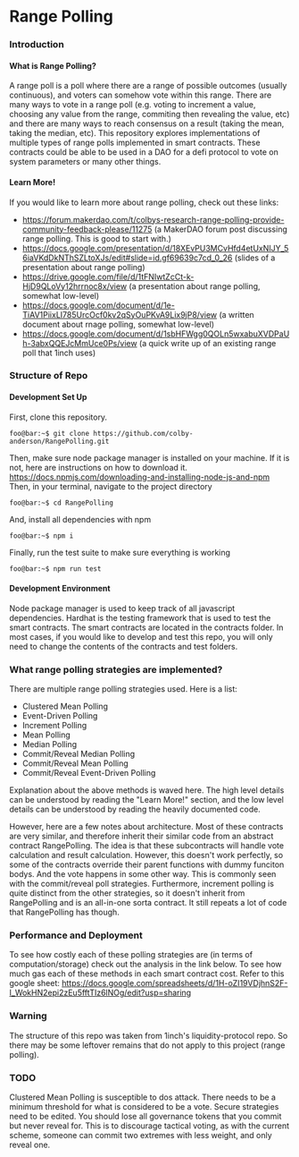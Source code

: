 # Range Polling

### Introduction
#### What is Range Polling?
A range poll is a poll where there are a range of possible outcomes (usually continuous), and voters can somehow vote within this range.
There are many ways to vote in a range poll (e.g. voting to increment a value, choosing any value from the range, commiting then revealing the value, etc) and there are many ways to reach consensus on a result (taking the mean, taking the median, etc). This repository explores implementations of multiple types of range polls implemented in smart contracts. These contracts could be able to be used in a DAO for a defi protocol to vote on system parameters or many other things. 
#### Learn More!
If you would like to learn more about range polling, check out these links:
- https://forum.makerdao.com/t/colbys-research-range-polling-provide-community-feedback-please/11275 (a MakerDAO forum post discussing range polling. This is good to start with.)
- https://docs.google.com/presentation/d/18XEvPU3MCvHfd4etUxNIJY_56iaVKdDkNThSZLtoXJs/edit#slide=id.gf69639c7cd_0_26 (slides of a presentation about range polling)
- https://drive.google.com/file/d/1tFNIwtZcCt-k-HjD9QLoVy12hrrnoc8x/view (a presentation about range polling, somewhat low-level)
- https://docs.google.com/document/d/1e-TiAV1PiixLI785UrcOcf0kv2qSyOuPKvA9Lix9jP8/view (a written document about rnage polling, somewhat low-level)
- https://docs.google.com/document/d/1sbHFWgg0QOLn5wxabuXVDPaUh-3abxQQEJcMmUce0Ps/view (a quick write up of an existing range poll that 1inch uses)
### Structure of Repo
#### Development Set Up
First, clone this repository.
```console
foo@bar:~$ git clone https://github.com/colby-anderson/RangePolling.git
```
Then, make sure node package manager is installed on your machine. If it is not, here are
instructions on how to download it.
https://docs.npmjs.com/downloading-and-installing-node-js-and-npm
Then, in your terminal, navigate to the project directory
```console
foo@bar:~$ cd RangePolling
```
And, install all dependencies with npm
```console
foo@bar:~$ npm i
```
Finally, run the test suite to make sure everything is working
```console
foo@bar:~$ npm run test
```
#### Development Environment
Node package manager is used to keep track of
all javascript dependencies. Hardhat is the testing
framework that is used to test the smart contracts.
The smart contracts are located in the contracts folder.
In most cases, if you would like to develop and test this
repo, you will only need to change the contents of the contracts
and test folders.
### What range polling strategies are implemented?
There are multiple range polling strategies used. Here is a list:
- Clustered Mean Polling
- Event-Driven Polling
- Increment Polling
- Mean Polling
- Median Polling
- Commit/Reveal Median Polling
- Commit/Reveal Mean Polling
- Commit/Reveal Event-Driven Polling

Explanation about the above methods is waved here. The high level details can be understood by reading the "Learn More!" section, and the low level details can be understood by reading the heavily documented code.

However, here are a few notes about architecture. Most of these contracts are very similar, and therefore inherit their similar code from an abstract contract RangePolling. The idea is that these subcontracts will handle vote calculation and result calculation. However, this doesn't work perfectly, so some of the contracts override their parent functions with dummy funciton bodys. And the vote happens in some other way. This is commonly seen with the commit/reveal poll strategies. Furthermore, increment polling is quite distinct from the other strategies, so it doesn't inherit from RangePolling and is an all-in-one sorta contract. It still repeats a lot of code that RangePolling has though. 
### Performance and Deployment
To see how costly each of these polling strategies are (in terms of computation/storage) check out the analysis
in the link below.
To see how much gas each of these methods in each smart contract cost. Refer to this google sheet:
https://docs.google.com/spreadsheets/d/1H-oZI19VDjhnS2F-I_WokHN2epi2zEu5fftTIz6lNOg/edit?usp=sharing

### Warning
The structure of this repo was taken from 1inch's liquidity-protocol repo. So there may be some leftover remains that do not apply to this project (range polling).

### TODO
Clustered Mean Polling is susceptible to dos attack. There needs to be a minimum threshold for what is considered to be a vote.
Secure strategies need to be edited. You should lose all governance tokens that you commit but never reveal for. This is to discourage tactical voting, as with the current scheme, someone can commit two extremes with less weight, and only reveal one.
